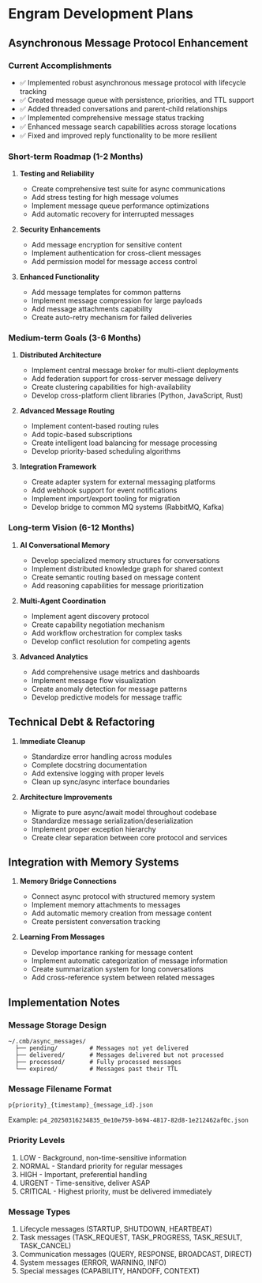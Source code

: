 # Engram Development Plans

## Asynchronous Message Protocol Enhancement

### Current Accomplishments

- ✅ Implemented robust asynchronous message protocol with lifecycle tracking
- ✅ Created message queue with persistence, priorities, and TTL support
- ✅ Added threaded conversations and parent-child relationships
- ✅ Implemented comprehensive message status tracking
- ✅ Enhanced message search capabilities across storage locations
- ✅ Fixed and improved reply functionality to be more resilient

### Short-term Roadmap (1-2 Months)

1. **Testing and Reliability**
   - Create comprehensive test suite for async communications
   - Add stress testing for high message volumes
   - Implement message queue performance optimizations
   - Add automatic recovery for interrupted messages

2. **Security Enhancements**
   - Add message encryption for sensitive content
   - Implement authentication for cross-client messages
   - Add permission model for message access control

3. **Enhanced Functionality**
   - Add message templates for common patterns
   - Implement message compression for large payloads
   - Add message attachments capability
   - Create auto-retry mechanism for failed deliveries

### Medium-term Goals (3-6 Months)

1. **Distributed Architecture**
   - Implement central message broker for multi-client deployments
   - Add federation support for cross-server message delivery
   - Create clustering capabilities for high-availability
   - Develop cross-platform client libraries (Python, JavaScript, Rust)

2. **Advanced Message Routing**
   - Implement content-based routing rules
   - Add topic-based subscriptions
   - Create intelligent load balancing for message processing
   - Develop priority-based scheduling algorithms

3. **Integration Framework**
   - Create adapter system for external messaging platforms
   - Add webhook support for event notifications
   - Implement import/export tooling for migration
   - Develop bridge to common MQ systems (RabbitMQ, Kafka)

### Long-term Vision (6-12 Months)

1. **AI Conversational Memory**
   - Develop specialized memory structures for conversations
   - Implement distributed knowledge graph for shared context
   - Create semantic routing based on message content
   - Add reasoning capabilities for message prioritization

2. **Multi-Agent Coordination**
   - Implement agent discovery protocol
   - Create capability negotiation mechanism
   - Add workflow orchestration for complex tasks
   - Develop conflict resolution for competing agents

3. **Advanced Analytics**
   - Add comprehensive usage metrics and dashboards
   - Implement message flow visualization
   - Create anomaly detection for message patterns
   - Develop predictive models for message traffic

## Technical Debt & Refactoring

1. **Immediate Cleanup**
   - Standardize error handling across modules
   - Complete docstring documentation
   - Add extensive logging with proper levels
   - Clean up sync/async interface boundaries

2. **Architecture Improvements**
   - Migrate to pure async/await model throughout codebase
   - Standardize message serialization/deserialization
   - Implement proper exception hierarchy
   - Create clear separation between core protocol and services

## Integration with Memory Systems

1. **Memory Bridge Connections**
   - Connect async protocol with structured memory system
   - Implement memory attachments to messages
   - Add automatic memory creation from message content
   - Create persistent conversation tracking

2. **Learning From Messages**
   - Develop importance ranking for message content
   - Implement automatic categorization of message information
   - Create summarization system for long conversations
   - Add cross-reference system between related messages

## Implementation Notes

### Message Storage Design

```
~/.cmb/async_messages/
  ├── pending/         # Messages not yet delivered
  ├── delivered/       # Messages delivered but not processed
  ├── processed/       # Fully processed messages
  └── expired/         # Messages past their TTL
```

### Message Filename Format

```
p{priority}_{timestamp}_{message_id}.json
```

Example: `p4_20250316234835_0e10e759-b694-4817-82d8-1e212462af0c.json`

### Priority Levels

1. LOW - Background, non-time-sensitive information
2. NORMAL - Standard priority for regular messages
3. HIGH - Important, preferential handling
4. URGENT - Time-sensitive, deliver ASAP
5. CRITICAL - Highest priority, must be delivered immediately

### Message Types

1. Lifecycle messages (STARTUP, SHUTDOWN, HEARTBEAT)
2. Task messages (TASK_REQUEST, TASK_PROGRESS, TASK_RESULT, TASK_CANCEL)
3. Communication messages (QUERY, RESPONSE, BROADCAST, DIRECT)
4. System messages (ERROR, WARNING, INFO)
5. Special messages (CAPABILITY, HANDOFF, CONTEXT)